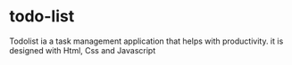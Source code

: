 # todo-list
Todolist ia a task management application that helps with productivity. it is designed with Html, Css and Javascript
